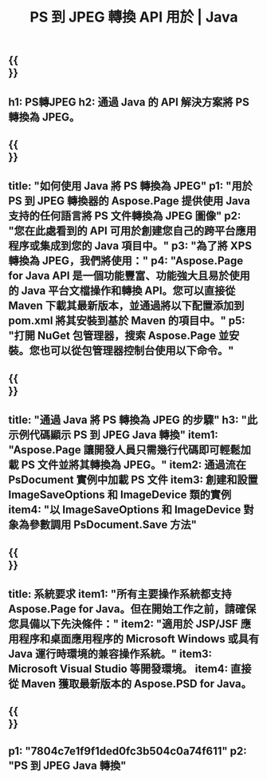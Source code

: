 ﻿---
translation: true
template: /_templates/_conversion-child-java.md
title: PS 到 JPEG 轉換 API 用於 | Java
url: /java/conversion/ps-to-jpeg/
description: PS 格式到 JPEG 文件的示例 Java 轉換代碼。使用此示例代碼在任何基於 Web 或桌面 Java 的應用程序中將 PS 轉換為 JPEG。
informat: PS
outformat: JPEG
otherformats: XPS EPS
---

{{<section banner>}}
---
h1: PS轉JPEG
h2: 通過 Java 的 API 解決方案將 PS 轉換為 JPEG。
---

{{<section overview>}}
---
title: "如何使用 Java 將 PS 轉換為 JPEG"
p1: "用於 PS 到 JPEG 轉換器的 Aspose.Page 提供使用 Java 支持的任何語言將 PS 文件轉換為 JPEG 圖像"
p2: "您在此處看到的 API 可用於創建您自己的跨平台應用程序或集成到您的 Java 項目中。"
p3: "為了將 XPS 轉換為 JPEG，我們將使用："
p4: "Aspose.Page for Java API 是一個功能豐富、功能強大且易於使用的 Java 平台文檔操作和轉換 API。您可以直接從 Maven 下載其最新版本，並通過將以下配置添加到 pom.xml 將其安裝到基於 Maven 的項目中。"
p5: "打開 NuGet 包管理器，搜索 Aspose.Page 並安裝。您也可以從包管理器控制台使用以下命令。"
---

{{<section feature1>}}
---
title: "通過 Java 將 PS 轉換為 JPEG 的步驟"
h3: "此示例代碼顯示 PS 到 JPEG Java 轉換"
item1: "Aspose.Page 讓開發人員只需幾行代碼即可輕鬆加載 PS 文件並將其轉換為 JPEG。"
item2: 通過流在 PsDocument 實例中加載 PS 文件
item3: 創建和設置 ImageSaveOptions 和 ImageDevice 類的實例
item4: "以 ImageSaveOptions 和 ImageDevice 對象為參數調用 PsDocument.Save 方法"
---

{{<section feature2>}}
---
title: 系統要求
item1: "所有主要操作系統都支持 Aspose.Page for Java。但在開始工作之前，請確保您具備以下先決條件："
item2: "適用於 JSP/JSF 應用程序和桌面應用程序的 Microsoft Windows 或具有 Java 運行時環境的兼容操作系統。"
item3: Microsoft Visual Studio 等開發環境。
item4: 直接從 Maven 獲取最新版本的 Aspose.PSD for Java。
---

{{<section gist>}}
---
p1: "7804c7e1f9f1ded0fc3b504c0a74f611"
p2: "PS 到 JPEG Java 轉換"
---
